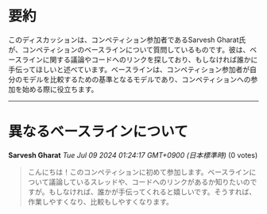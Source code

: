 # 要約 
このディスカッションは、コンペティション参加者であるSarvesh Gharat氏が、コンペティションのベースラインについて質問しているものです。彼は、ベースラインに関する議論やコードへのリンクを探しており、もしなければ誰かに手伝ってほしいと述べています。ベースラインは、コンペティション参加者が自分のモデルを比較するための基準となるモデルであり、コンペティションへの参加を始める際に役立ちます。 


---
# 異なるベースラインについて

**Sarvesh Gharat** *Tue Jul 09 2024 01:24:17 GMT+0900 (日本標準時)* (0 votes)
> こんにちは！このコンペティションに初めて参加します。ベースラインについて議論しているスレッドや、コードへのリンクがあるか知りたいのですが。もしなければ、誰かが手伝ってくれると嬉しいです。そうすれば、作業しやすくなり、比較もしやすくなります。 

